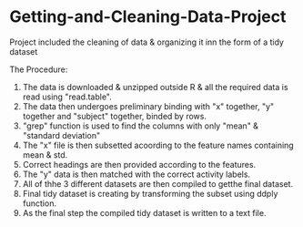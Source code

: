 # Getting-and-Cleaning-Data-Project
Project included the cleaning of data &amp; organizing it inn the form of a tidy dataset

The Procedure:

1. The data is downloaded & unzipped outside R & all the required data is read using "read.table".
2. The data then undergoes preliminary binding with "x" together, "y" together and "subject" together, binded by rows.
3. "grep" function is used to find the columns with only "mean" & "standard deviation"
4. The "x" file is then subsetted acoording to the feature names containing mean & std.
5. Correct headings are then provided according to the features.
6. The "y" data is then matched with the correct activity labels.
7. All of thhe 3 different datasets are then compiled to getthe final dataset.
8. Final tidy dataset is creating by transforming the subset using ddply function.
9. As the final step the compiled tidy dataset is written to a text file.
